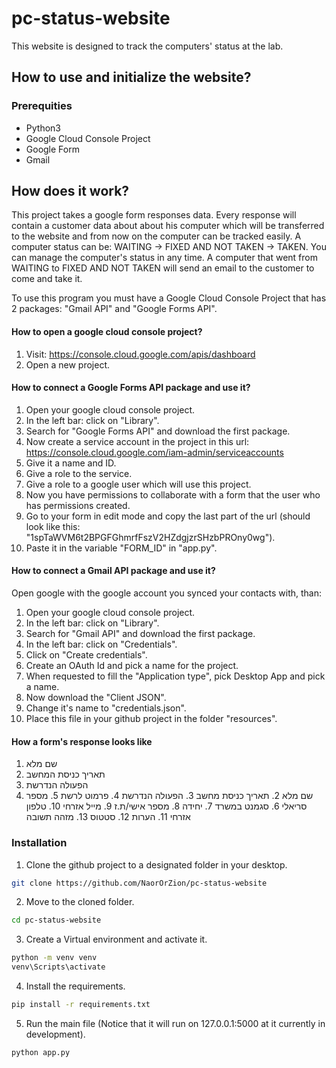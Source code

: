 # pc-status-website
This website is designed to track the computers' status at the lab.

## How to use and initialize the website?

### Prerequities

-   Python3
-   Google Cloud Console Project
-   Google Form
-   Gmail

## How does it work?

This project takes a google form responses data. Every response will contain a customer data about about his computer
which will be transferred to the website and from now on the computer can be tracked easily. A computer status can be:
WAITING -> FIXED AND NOT TAKEN -> TAKEN.
You can manage the computer's status in any time.
A computer that went from WAITING to FIXED AND NOT TAKEN will send an email to the customer to come and take it.

To use this program you must have a Google Cloud Console Project that has 2 packages: "Gmail API" and "Google Forms API".

#### How to open a google cloud console project?

1.  Visit: https://console.cloud.google.com/apis/dashboard
2.  Open a new project.

#### How to connect a Google Forms API package and use it?

1. Open your google cloud console project.
2. In the left bar: click on "Library".
3. Search for "Google Forms API" and download the first package.
4. Now create a service account in the project in this url: https://console.cloud.google.com/iam-admin/serviceaccounts
5. Give it a name and ID.
6. Give a role to the service.
7. Give a role to a google user which will use this project.
8. Now you have permissions to collaborate with a form that the user who has permissions created.
9. Go to your form in edit mode and copy the last part of the url (should look like this: "1spTaWVM6t2BPGFGhmrfFszV2HZdgjzrSHzbPROny0wg").
10. Paste it in the variable "FORM_ID" in "app.py".

#### How to connect a Gmail API package and use it?

Open google with the google account you synced your contacts with, than:
1. Open your google cloud console project.
3. In the left bar: click on "Library".
4. Search for "Gmail API" and download the first package.
5. In the left bar: click on "Credentials".
6. Click on "Create credentials".
7. Create an OAuth Id and pick a name for the project.
8. When requested to fill the "Application type", pick Desktop App and pick a name.
9. Now download the "Client JSON".
10. Change it's name to "credentials.json".
11. Place this file in your github project in the folder "resources".

#### How a form's response looks like

1. שם מלא
2. תאריך כניסת המחשב
3. הפעולה הנדרשת
1. שם מלא
        2. תאריך כניסת מחשב
        3. הפעולה הנדרשת
        4. פרמוט לרשת
        5. מספר סריאלי
        6. סגמנט במשרד
        7. יחידה
        8. מספר אישי/ת.ז
        9. מייל אזרחי
        10. טלפון אזרחי
        11. הערות
        12. סטטוס
        13. מזהה תשובה

### Installation

1. Clone the github project to a designated folder in your desktop.
```sh
git clone https://github.com/NaorOrZion/pc-status-website
```

2. Move to the cloned folder.
```sh
cd pc-status-website
```
    
3. Create a Virtual environment and activate it.
```sh
python -m venv venv
venv\Scripts\activate
```

4. Install the requirements.
```sh
pip install -r requirements.txt
```

5. Run the main file (Notice that it will run on 127.0.0.1:5000 at it currently in development).
```sh
python app.py
```
